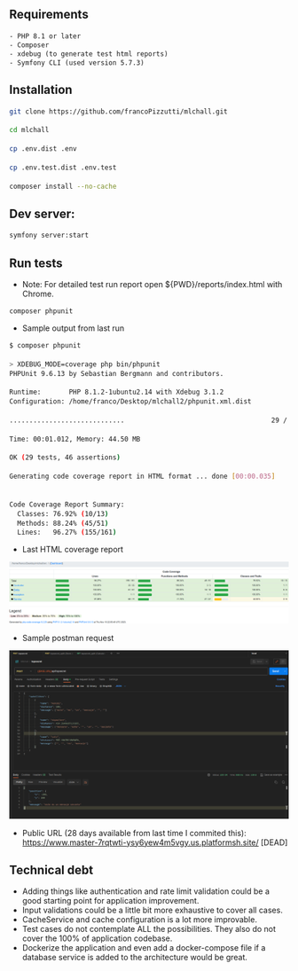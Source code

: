 ## Requirements
```
- PHP 8.1 or later
- Composer
- xdebug (to generate test html reports)
- Symfony CLI (used version 5.7.3)
```

## Installation
```sh
git clone https://github.com/francoPizzutti/mlchall.git

cd mlchall

cp .env.dist .env

cp .env.test.dist .env.test

composer install --no-cache
```


## Dev server: 
```sh
symfony server:start
```

## Run tests
- Note: For detailed test run report open ${PWD}/reports/index.html with Chrome.

```sh
composer phpunit
```

- Sample output from last run
```sh
$ composer phpunit

> XDEBUG_MODE=coverage php bin/phpunit
PHPUnit 9.6.13 by Sebastian Bergmann and contributors.

Runtime:       PHP 8.1.2-1ubuntu2.14 with Xdebug 3.1.2
Configuration: /home/franco/Desktop/mlchall2/phpunit.xml.dist

.............................                                     29 / 29 (100%)

Time: 00:01.012, Memory: 44.50 MB

OK (29 tests, 46 assertions)

Generating code coverage report in HTML format ... done [00:00.035]


Code Coverage Report Summary:
  Classes: 76.92% (10/13)    
  Methods: 88.24% (45/51)    
  Lines:   96.27% (155/161)  

```

- Last HTML coverage report

![](docs/html-coverage-report.png)

- Sample postman request

![](docs/post_topsecret_demo.png)

- Public URL (28 days available from last time I commited this): https://www.master-7rqtwti-ysy6yew4m5vgy.us.platformsh.site/  [DEAD]

## Technical debt

- Adding things like authentication and rate limit validation could be a good starting point for application improvement.
- Input validations could be a little bit more exhaustive to cover all cases.
- CacheService and cache configuration is a lot more improvable.
- Test cases do not contemplate ALL the possibilities. They also do not cover the 100% of application codebase.
- Dockerize the application and even add a docker-compose file if a database service is added to the architecture would be great.
